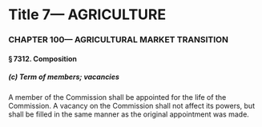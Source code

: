 
# Title 7— AGRICULTURE
### CHAPTER 100— AGRICULTURAL MARKET TRANSITION
#### § 7312. Composition
##### (c) Term of members; vacancies

A member of the Commission shall be appointed for the life of the Commission. A vacancy on the Commission shall not affect its powers, but shall be filled in the same manner as the original appointment was made.

